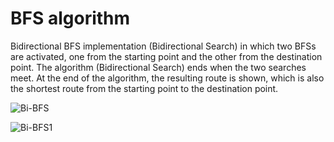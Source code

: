 <h1> BFS algorithm </h1>
Bidirectional BFS implementation (Bidirectional Search) in which two BFSs are activated, one from the starting point and the other from the destination point. The algorithm (Bidirectional Search) ends when the two searches meet. At the end of the algorithm, the resulting route is shown, which is also the shortest route from the starting point to the destination point.


![Bi-BFS](https://github.com/YardenCherry/BFS-algorithm/assets/155112044/6afc9a9b-fd05-46c9-a401-c2722bf03ebb)

![Bi-BFS1](https://github.com/YardenCherry/BFS-algorithm/assets/155112044/6dbf1f4d-42d4-4d48-80cc-62579b47ffa9)

